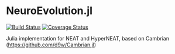 # NeuroEvolution.jl

[![Build Status](https://travis-ci.org/TemplierPaul/NeuroEvolution.jl.svg?branch=master)](https://travis-ci.org/TemplierPaul/NeuroEvolution.jl)
[![Coverage Status](https://coveralls.io/repos/github/TemplierPaul/NeuroEvolution.jl/badge.svg?branch=master)](https://coveralls.io/github/TemplierPaul/NeuroEvolution.jl?branch=master)


Julia implementation for NEAT and HyperNEAT, based on Cambrian (https://github.com/d9w/Cambrian.jl)
